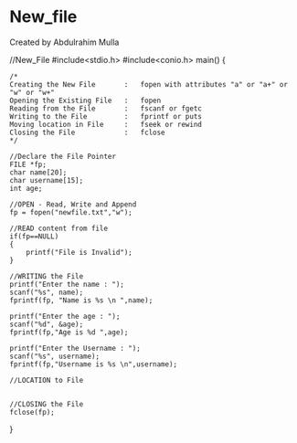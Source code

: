 # New_file
Created by Abdulrahim Mulla


//New_File
#include<stdio.h>
#include<conio.h>
main()
{
	
	/*
	Creating the New File		:	fopen with attributes "a" or "a+" or "w" or "w+"
	Opening the Existing File	:	fopen
	Reading from the File		:	fscanf or fgetc
	Writing to the File			:	fprintf or puts
	Moving location in File		:	fseek or rewind
	Closing the File			:	fclose
	*/
	
	//Declare the File Pointer
	FILE *fp;
	char name[20];
	char username[15];
	int age;
	
	//OPEN - Read, Write and Append
	fp = fopen("newfile.txt","w");
	
	//READ content from file
	if(fp==NULL)
	{
		printf("File is Invalid");	
	}
	
	//WRITING the File
	printf("Enter the name : ");
	scanf("%s", name);
	fprintf(fp, "Name is %s \n ",name);
	
	printf("Enter the age : ");
	scanf("%d", &age);	
	fprintf(fp,"Age is %d ",age);
	
	printf("Enter the Username : ");
	scanf("%s", username);
	fprintf(fp,"Username is %s \n",username);

	//LOCATION to File
	

	//CLOSING the File
	fclose(fp);
}
